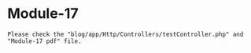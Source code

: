 # Module-17
    Please check the "blog/app/Http/Controllers/testController.php" and "Module-17 pdf" file.
